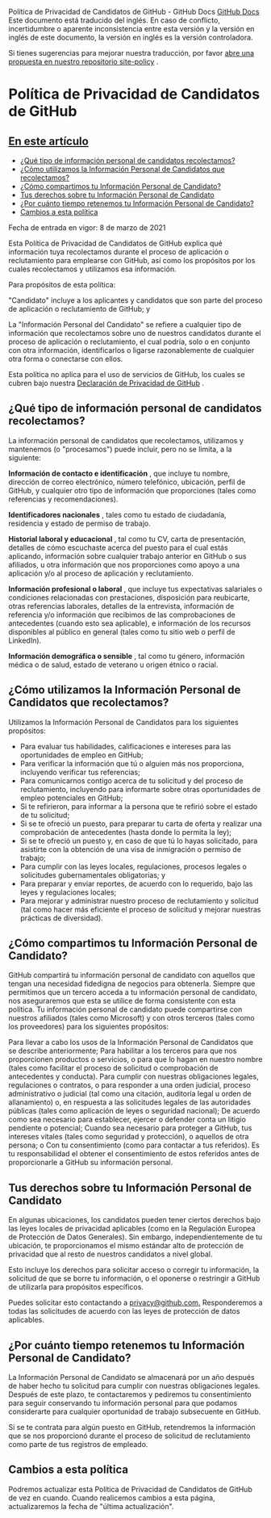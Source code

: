 Política de Privacidad de Candidatos de GitHub - GitHub Docs
[GitHub Docs](/es)
Este documento está traducido del inglés. En caso de conflicto, incertidumbre o aparente inconsistencia entre esta versión y la versión en inglés de este documento, la versión en inglés es la versión controladora.

Si tienes sugerencias para mejorar nuestra traducción, por favor
[abre una propuesta en nuestro repositorio site-policy](https://github.com/github/site-policy/issues)
.

# Política de Privacidad de Candidatos de GitHub

## [En este artículo](/github/site-policy/github-candidate-privacy-policy#in-this-article)
- [¿Qué tipo de información personal de candidatos recolectamos?](#what-candidate-personal-information-do-we-collect)
- [¿Cómo utilizamos la Información Personal de Candidatos que recolectamos?](#how-do-we-use-the-candidate-personal-information-we-collect)
- [¿Cómo compartimos tu Información Personal de Candidato?](#how-do-we-share-your-candidate-personal-information)
- [Tus derechos sobre tu Información Personal de Candidato](#your-rights-to-your-candidate-personal-information)
- [¿Por cuánto tiempo retenemos tu Información Personal de Candidato?](#how-long-do-we-retain-your-candidate-personal-information)
- [Cambios a esta política](#changes-to-this-policy)

Fecha de entrada en vigor: 8 de marzo de 2021

Esta Política de Privacidad de Candidatos de GitHub explica qué información tuya recolectamos durante el proceso de aplicación o reclutamiento para emplearse con GitHub, así como los propósitos por los cuales recolectamos y utilizamos esa información.

Para propósitos de esta política:

"Candidato" incluye a los aplicantes y candidatos que son parte del proceso de aplicación o reclutamiento de GitHub; y

La "Información Personal del Candidato" se refiere a cualquier tipo de información que recolectamos sobre uno de nuestros candidatos durante el proceso de aplicación o reclutamiento, el cual podría, solo o en conjunto con otra información, identificarlos o ligarse razonablemente de cualquier otra forma o conectarse con ellos.

Esta política no aplica para el uso de servicios de GitHub, los cuales se cubren bajo nuestra
[Declaración de Privacidad de GitHub](/es/github/site-policy/github-privacy-statement)
.

## ¿Qué tipo de información personal de candidatos recolectamos?

La información personal de candidatos que recolectamos, utilizamos y mantenemos (o "procesamos") puede incluir, pero no se limita, a la siguiente:

**Información de contacto e identificación**
, que incluye tu nombre, dirección de correo electrónico, número telefónico, ubicación, perfil de GitHub, y cualquier otro tipo de información que proporciones (tales como referencias y recomendaciones).

**Identificadores nacionales**
, tales como tu estado de ciudadanía, residencia y estado de permiso de trabajo.

**Historial laboral y educacional**
, tal como tu CV, carta de presentación, detalles de cómo escuchaste acerca del puesto para el cual estás aplicando, información sobre cualquier trabajo anterior en GitHub o sus afiliados, u otra información que nos proporciones como apoyo a una aplicación y/o al proceso de aplicación y reclutamiento.

**Información profesional o laboral**
, que incluye tus expectativas salariales o condiciones relacionadas con prestaciones, disposición para reubicarte, otras referencias laborales, detalles de la entrevista, información de referencia y/o información que recibimos de las comprobaciones de antecedentes (cuando esto sea aplicable), e información de los recursos disponibles al público en general (tales como tu sitio web o perfil de LinkedIn).

**Información demográfica o sensible**
, tal como tu género, información médica o de salud, estado de veterano u origen étnico o racial.

## ¿Cómo utilizamos la Información Personal de Candidatos que recolectamos?

Utilizamos la Información Personal de Candidatos para los siguientes propósitos:

- Para evaluar tus habilidades, calificaciones e intereses para las oportunidades de empleo en GitHub;
- Para verificar la información que tú o alguien más nos proporciona, incluyendo verificar tus referencias;
- Para comunicarnos contigo acerca de tu solicitud y del proceso de reclutamiento, incluyendo para informarte sobre otras oportunidades de empleo potenciales en GitHub;
- Si te refirieron, para informar a la persona que te refirió sobre el estado de tu solicitud;
- Si se te ofreció un puesto, para preparar tu carta de oferta y realizar una comprobación de antecedentes (hasta donde lo permita la ley);
- Si se te ofreció un puesto y, en caso de que tú lo hayas solicitado, para asistirte con la obtención de una visa de inmigración o permiso de trabajo;
- Para cumplir con las leyes locales, regulaciones, procesos legales o solicitudes gubernamentales obligatorias; y
- Para preparar y enviar reportes, de acuerdo con lo requerido, bajo las leyes y regulaciones locales;
- Para mejorar y administrar nuestro proceso de reclutamiento y solicitud (tal como hacer más eficiente el proceso de solicitud y mejorar nuestras prácticas de diversidad).

## ¿Cómo compartimos tu Información Personal de Candidato?

GitHub compartirá tu información personal de candidato con aquellos que tengan una necesidad fidedigna de negocios para obtenerla. Siempre que permitimos que un tercero acceda a tu información personal de candidato, nos aseguraremos que esta se utilice de forma consistente con esta política. Tu información personal de candidato puede compartirse con nuestros afiliados (tales como Microsoft) y con otros terceros (tales como los proveedores) para los siguientes propósitos:

Para llevar a cabo los usos de la Información Personal de Candidatos que se describe anteriormente;
Para habilitar a los terceros para que nos proporcionen productos o servicios, o para que lo hagan en nuestro nombre (tales como facilitar el proceso de solicitud o comprobación de antecedentes y conducta).
Para cumplir con nuestras obligaciones legales, regulaciones o contratos, o para responder a una orden judicial, proceso administrativo o judicial (tal como una citación, auditoría legal u orden de allanamiento) o, en respuesta a las solicitudes legales de las autoridades públicas (tales como aplicación de leyes o seguridad nacional);
De acuerdo como sea necesario para establecer, ejercer o defender conta un litigio pendiente o potencial;
Cuando sea necesario para proteger a GitHub, tus intereses vitales (tales como seguridad y protección), o aquellos de otra persona; o
Con tu consentimiento (como para contactar a tus referidos). Es tu responsabilidad el obtener el consentimiento de estos referidos antes de proporcionarle a GitHub su información personal.

## Tus derechos sobre tu Información Personal de Candidato

En algunas ubicaciones, los candidatos pueden tener ciertos derechos bajo las leyes locales de privacidad aplicables (como en la Regulación Europea de Protección de Datos Generales). Sin embargo, independientemente de tu ubicación, te proporcionamos el mismo estándar alto de protección de privacidad que al resto de nuestros candidatos a nivel global.

Esto incluye los derechos para solicitar acceso o corregir tu información, la solicitud de que se borre tu información, o el oponerse o restringir a GitHub de utilizarla para propósitos específicos.

Puedes solicitar esto contactando a
[privacy@github.com.](mailto:privacy@github.com.)
Responderemos a todas las solicitudes de acuerdo con las leyes de protección de datos aplicables.

## ¿Por cuánto tiempo retenemos tu Información Personal de Candidato?

La Información Personal de Candidato se almacenará por un año después de haber hecho tu solicitud para cumplir con nuestras obligaciones legales. Después de este plazo, te contactaremos y pediremos tu consentimiento para seguir conservando tu información personal para que podamos considerarte para cualquier oportunidad de trabajo subsecuente en GitHub.

Si se te contrata para algún puesto en GitHub, retendremos la información que se nos proporcionó durante el proceso de solicitud de reclutamiento como parte de tus registros de empleado.

## Cambios a esta política

Podremos actualizar esta Política de Privacidad de Candidatos de GitHub de vez en cuando. Cuando realicemos cambios a esta página, actualizaremos la fecha de "última actualización".
